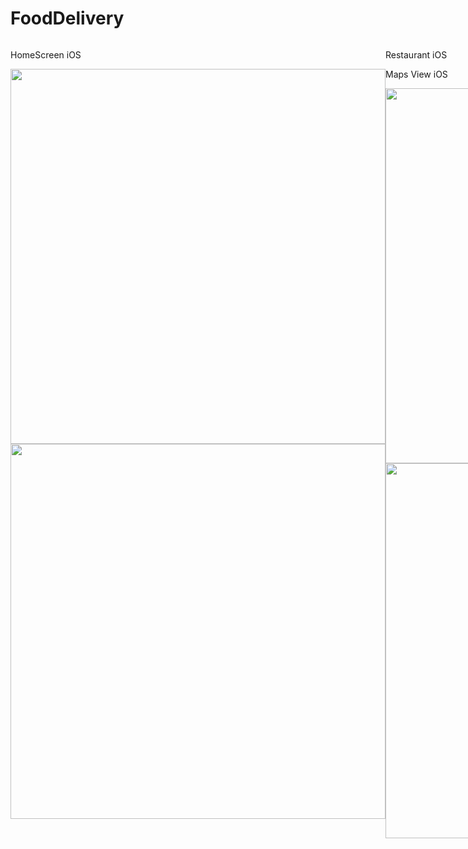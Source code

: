 # FoodDelivery

<div style="display: flex;">
  <div>
    <p>HomeScreen iOS</p>
    <img height="600" src="https://i.ibb.co/hDrxtxP/Screen-Shot-2021-01-29-at-1-19-34-PM.png">
    <img height="600" src="https://i.ibb.co/FHGNLDs/Screen-Shot-2021-01-29-at-1-19-47-PM.png">
  </div>
  
  <div>
    <p>Restaurant iOS</p>
     <p>Maps View iOS</p>
    <img height="600" src="https://i.ibb.co/VWWcjR2/Screen-Shot-2021-01-29-at-1-19-56-PM.png">
    <img height="600" src="https://i.ibb.co/TKmL1PV/Screen-Shot-2021-01-29-at-1-20-09-PM.png">
  </div>
  <div>
  <img height="600" src="https://media.giphy.com/media/nOlhAtLWXflkSRxEH0/giphy.gif">
  <div/>
</div>
